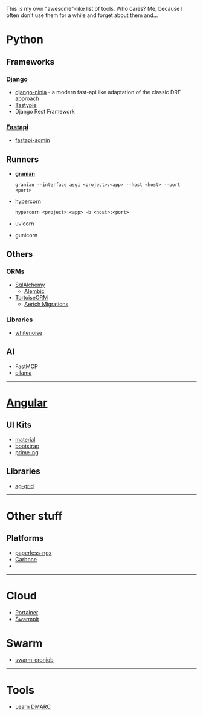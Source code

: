 This is my own "awesome"-like list of tools. Who cares? Me, because I often don't use them for a while and forget about them and...

# Python
## Frameworks
### [Django](https://www.djangoproject.com/)
* [django-ninja](https://django-ninja.dev/) - a modern fast-api like adaptation of the classic DRF approach
* [Tastypie](https://github.com/django-tastypie/django-tastypie)
* Django Rest Framework

### [Fastapi](https://github.com/fastapi/fastapi)
* [fastapi-admin](https://fastapi-admin-docs.long2ice.io/)

## Runners
* **[granian](https://github.com/emmett-framework/granian)**
  
      granian --interface asgi <project>:<app> --host <host> --port <port>

* [hypercorn](https://hypercorn.readthedocs.io/en/latest/index.html)

      hypercorn <project>:<app> -b <host>:<port>

* uvicorn
* gunicorn

## Others
### ORMs
* [SqlAlchemy](https://www.sqlalchemy.org/)
  * [Alembic](https://alembic.sqlalchemy.org/en/latest/)
* [TortoiseORM](https://github.com/tortoise/tortoise-orm/)
  * [Aerich Migrations](https://github.com/tortoise/aerich)
### Libraries
* [whitenoise](https://whitenoise.readthedocs.io/en/stable/index.html)

## AI
* [FastMCP](https://gofastmcp.com/)
* [ollama](https://github.com/ollama/ollama-python)

----
# [Angular](https://angular.dev/)

## UI Kits
* [material](https://material.angular.dev/)
* [bootstrap](https://ng-bootstrap.github.io/#/home)
* [prime-ng](https://primeng.org/)

## Libraries
* [ag-grid](https://www.ag-grid.com/angular-data-grid/getting-started/)

----
# Other stuff
## Platforms
* [paperless-ngx](https://docs.paperless-ngx.com/)
* [Carbone](https://carbone.io/)
* 

----

# Cloud
* [Portainer](https://portainer.io/)
* [Swarmpit](https://swarmpit.io/)

# Swarm
* [swarm-cronjob](https://crazymax.dev/swarm-cronjob/)

----
# Tools
* [Learn DMARC](https://www.learndmarc.com/)
